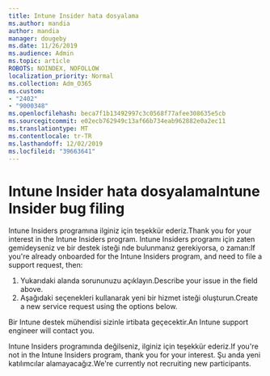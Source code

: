 ```yaml
---
title: Intune Insider hata dosyalama
ms.author: mandia
author: mandia
manager: dougeby
ms.date: 11/26/2019
ms.audience: Admin
ms.topic: article
ROBOTS: NOINDEX, NOFOLLOW
localization_priority: Normal
ms.collection: Adm_O365
ms.custom:
- "2402"
- "9000348"
ms.openlocfilehash: beca7f1b13492997c3c0568f77afee308635e5cb
ms.sourcegitcommit: e02ecb762949c13af66b734eab962882e0a2ec11
ms.translationtype: MT
ms.contentlocale: tr-TR
ms.lasthandoff: 12/02/2019
ms.locfileid: "39663641"
---
```

# <a name="intune-insider-bug-filing"></a><span data-ttu-id="ff16b-102">Intune Insider hata dosyalama</span><span class="sxs-lookup"><span data-stu-id="ff16b-102">Intune Insider bug filing</span></span>

<span data-ttu-id="ff16b-103">Intune Insiders programına ilginiz için teşekkür ederiz.</span><span class="sxs-lookup"><span data-stu-id="ff16b-103">Thank you for your interest in the Intune Insiders program.</span></span> <span data-ttu-id="ff16b-104">Intune Insiders programı için zaten gemideyseniz ve bir destek isteği nde bulunmanız gerekiyorsa, o zaman:</span><span class="sxs-lookup"><span data-stu-id="ff16b-104">If you're already onboarded for the Intune Insiders program, and need to file a support request, then:</span></span>

1. <span data-ttu-id="ff16b-105">Yukarıdaki alanda sorununuzu açıklayın.</span><span class="sxs-lookup"><span data-stu-id="ff16b-105">Describe your issue in the field above.</span></span>
2. <span data-ttu-id="ff16b-106">Aşağıdaki seçenekleri kullanarak yeni bir hizmet isteği oluşturun.</span><span class="sxs-lookup"><span data-stu-id="ff16b-106">Create a new service request using the options below.</span></span>

<span data-ttu-id="ff16b-107">Bir Intune destek mühendisi sizinle irtibata geçecektir.</span><span class="sxs-lookup"><span data-stu-id="ff16b-107">An Intune support engineer will contact you.</span></span>

<span data-ttu-id="ff16b-108">Intune Insiders programında değilseniz, ilginiz için teşekkür ederiz.</span><span class="sxs-lookup"><span data-stu-id="ff16b-108">If you're not in the Intune Insiders program, thank you for your interest.</span></span> <span data-ttu-id="ff16b-109">Şu anda yeni katılımcılar alamayacağız.</span><span class="sxs-lookup"><span data-stu-id="ff16b-109">We're currently not recruiting new participants.</span></span>
